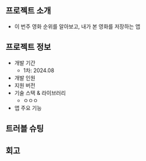 ## 프로젝트 소개
- 이 번주 영화 순위를 알아보고, 내가 본 영화를 저장하는 앱


## 프로젝트 정보
- 개발 기간
  - 1차: 2024.08
- 개발 인원
- 지원 버전
- 기술 스택 & 라이브러리
  - ㅇㅇㅇ
- 앱 주요 기능

## 트러블 슈팅


## 회고
